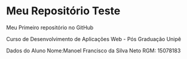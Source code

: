 # Meu Repositório Teste

Meu Primeiro repositório no GitHub 

Curso de Desenvolvimento de Aplicações Web - Pós Graduação Unipê

Dados do Aluno
Nome:Manoel Francisco da Silva Neto
RGM: 15078183

